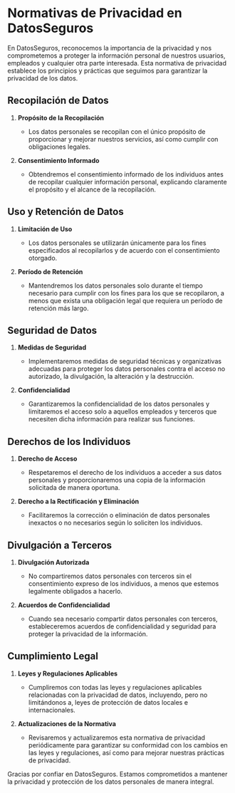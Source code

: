 # Normativas de Privacidad en DatosSeguros

En DatosSeguros, reconocemos la importancia de la privacidad y nos comprometemos a proteger la información personal de nuestros usuarios, empleados y cualquier otra parte interesada. Esta normativa de privacidad establece los principios y prácticas que seguimos para garantizar la privacidad de los datos.

## Recopilación de Datos

1. **Propósito de la Recopilación**
   - Los datos personales se recopilan con el único propósito de proporcionar y mejorar nuestros servicios, así como cumplir con obligaciones legales.

2. **Consentimiento Informado**
   - Obtendremos el consentimiento informado de los individuos antes de recopilar cualquier información personal, explicando claramente el propósito y el alcance de la recopilación.

## Uso y Retención de Datos

1. **Limitación de Uso**
   - Los datos personales se utilizarán únicamente para los fines especificados al recopilarlos y de acuerdo con el consentimiento otorgado.

2. **Período de Retención**
   - Mantendremos los datos personales solo durante el tiempo necesario para cumplir con los fines para los que se recopilaron, a menos que exista una obligación legal que requiera un período de retención más largo.

## Seguridad de Datos

1. **Medidas de Seguridad**
   - Implementaremos medidas de seguridad técnicas y organizativas adecuadas para proteger los datos personales contra el acceso no autorizado, la divulgación, la alteración y la destrucción.

2. **Confidencialidad**
   - Garantizaremos la confidencialidad de los datos personales y limitaremos el acceso solo a aquellos empleados y terceros que necesiten dicha información para realizar sus funciones.

## Derechos de los Individuos

1. **Derecho de Acceso**
   - Respetaremos el derecho de los individuos a acceder a sus datos personales y proporcionaremos una copia de la información solicitada de manera oportuna.

2. **Derecho a la Rectificación y Eliminación**
   - Facilitaremos la corrección o eliminación de datos personales inexactos o no necesarios según lo soliciten los individuos.

## Divulgación a Terceros

1. **Divulgación Autorizada**
   - No compartiremos datos personales con terceros sin el consentimiento expreso de los individuos, a menos que estemos legalmente obligados a hacerlo.

2. **Acuerdos de Confidencialidad**
   - Cuando sea necesario compartir datos personales con terceros, estableceremos acuerdos de confidencialidad y seguridad para proteger la privacidad de la información.

## Cumplimiento Legal

1. **Leyes y Regulaciones Aplicables**
   - Cumpliremos con todas las leyes y regulaciones aplicables relacionadas con la privacidad de datos, incluyendo, pero no limitándonos a, leyes de protección de datos locales e internacionales.

2. **Actualizaciones de la Normativa**
   - Revisaremos y actualizaremos esta normativa de privacidad periódicamente para garantizar su conformidad con los cambios en las leyes y regulaciones, así como para mejorar nuestras prácticas de privacidad.

Gracias por confiar en DatosSeguros. Estamos comprometidos a mantener la privacidad y protección de los datos personales de manera integral.

